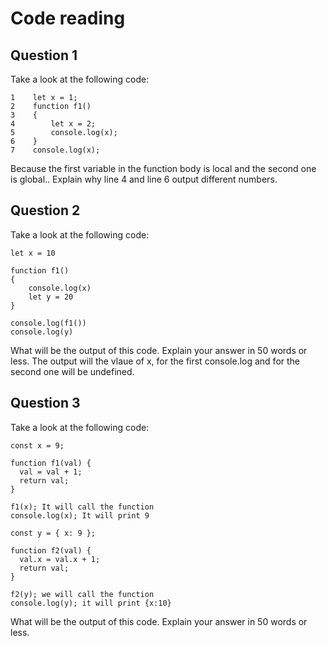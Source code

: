 # Code reading

## Question 1

Take a look at the following code:

```
1    let x = 1;
2    function f1()
3    {
4        let x = 2;
5        console.log(x);
6    }
7    console.log(x);
```
Because the first variable in the function body  is local and the second one is global..
Explain why line 4 and line 6 output different numbers.

## Question 2

Take a look at the following code:

```
let x = 10

function f1()
{
    console.log(x)
    let y = 20
}

console.log(f1())
console.log(y)
```

What will be the output of this code. Explain your answer in 50 words or less.
The output will the vlaue of x, for the first console.log and for the second one will be undefined.

## Question 3

Take a look at the following code:

```
const x = 9;

function f1(val) {
  val = val + 1;
  return val;
}

f1(x); It will call the function
console.log(x); It will print 9

const y = { x: 9 };

function f2(val) {
  val.x = val.x + 1;
  return val;
}

f2(y); we will call the function
console.log(y); it will print {x:10}
```

What will be the output of this code. Explain your answer in 50 words or less.
